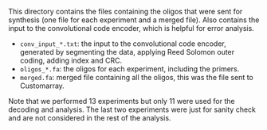This directory contains the files containing the oligos that were sent for synthesis 
(one file for each experiment and a merged file). 
Also contains the input to the convolutional code encoder, which is helpful for error analysis.

- `conv_input_*.txt`: the input to the convolutional code encoder, generated by segmenting the data, applying Reed Solomon outer coding, adding index and CRC.
- `oligos_*.fa`: the oligos for each experiment, including the primers.
- `merged.fa`: merged file containing all the oligos, this was the file sent to Customarray.

Note that we performed 13 experiments but only 11 were used for the decoding and analysis. The last two experiments were just for sanity check and are not considered in the rest of the analysis.
